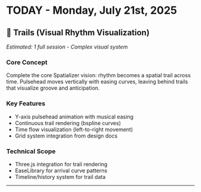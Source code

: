 # TODAY - Monday, July 21st, 2025

## 🥇 Trails (Visual Rhythm Visualization)
*Estimated: 1 full session - Complex visual system*

### Core Concept
Complete the core Spatializer vision: rhythm becomes a spatial trail across time. Pulsehead moves vertically with easing curves, leaving behind trails that visualize groove and anticipation.

### Key Features
- Y-axis pulsehead animation with musical easing
- Continuous trail rendering (bspline curves)  
- Time flow visualization (left-to-right movement)
- Grid system integration from design docs

### Technical Scope
- Three.js integration for trail rendering
- EaseLibrary for arrival curve patterns
- Timeline/history system for trail data

---